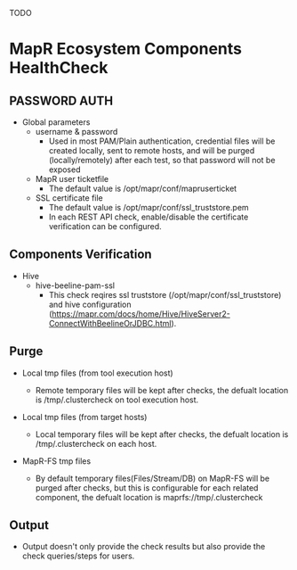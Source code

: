 TODO

# MapR Ecosystem Components HealthCheck

## PASSWORD AUTH

* Global parameters
    - username & password
        + Used in most PAM/Plain authentication, credential files will be created locally, sent to remote hosts, and will be purged (locally/remotely) after each test, so that password will not be exposed
    - MapR user ticketfile
        + The default value is /opt/mapr/conf/mapruserticket
    - SSL certificate file
        + The default value is /opt/mapr/conf/ssl_truststore.pem
        + In each REST API check, enable/disable the certificate verification can be configured.

## Components Verification

* Hive
    - hive-beeline-pam-ssl
        + This check reqires ssl truststore (/opt/mapr/conf/ssl_truststore) and hive configuration (<https://mapr.com/docs/home/Hive/HiveServer2-ConnectWithBeelineOrJDBC.html>).

## Purge

* Local tmp files (from tool execution host)
    - Remote temporary files will be kept after checks, the defualt location is /tmp/.clustercheck on tool execution host.

* Local tmp files (from target hosts)
    - Local temporary files will be kept after checks, the defualt location is /tmp/.clustercheck on each host.

* MapR-FS tmp files
    - By default temporary files(Files/Stream/DB) on MapR-FS will be purged after checks, but this is configurable for each related component, the defualt location is maprfs://tmp/.clustercheck

## Output

* Output doesn't only provide the check results but also provide the check queries/steps for users.